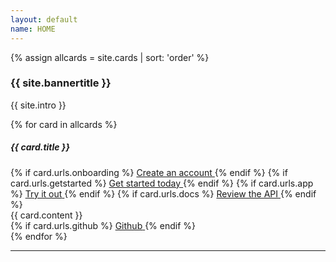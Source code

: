 ```yaml
---
layout: default
name: HOME
---
```

<main role="main">
  {% assign allcards = site.cards | sort: 'order' %}  

  <!-- Main jumbotron for a primary marketing message or call to action -->
  <div class="jumbotron">
    <div class="container-fluid">
      <h3 class="display-4">{{ site.bannertitle }}</h3>
      <p>{{ site.intro }}</p>
    </div>
  </div>

  <div class="container">
    {% for card in allcards %}
    <div class="card mb-3">
      <div class="row no-gutters card-header">
        <div class="col-lg-8 col-md-6">
          <h5><a class="pt-6" id="{{ card.name }}"></a>{{ card.title }}</h5>
        </div>
        <div class="col-lg-4 col-md-6 text-right">
          {% if card.urls.onboarding %}
          <a href="{{ card.urls.onboarding }}" target="_blank" class="btn btn-link">
            <i class="align-middle fa-2x fa-external-link-alt fa-external-link-square-alt fas" aria-hidden="true"></i>
            <span class="align-middle">Create an account</span>
          </a>
          {% endif %}
          {% if card.urls.getstarted %}
          <a href="{{ card.urls.getstarted }}" class="btn btn-link">
            <i class="align-middle fa-2x fa-external-link-alt fa-external-link-square-alt fas" aria-hidden="true"></i>
            <span class="align-middle">Get started today</span>
          </a>
          {% endif %}
          {% if card.urls.app %}
          <a href="{{ card.urls.app }}" target="_blank" class="btn btn-link">
            <i class="align-middle fa-2x fa-external-link-alt fa-external-link-square-alt fas" aria-hidden="true"></i>
            <span class="align-middle">Try it out</span>
          </a>
          {% endif %}
          {% if card.urls.docs %}
          <a href="{{ card.urls.docs }}" target="_blank" class="btn btn-link">
            <i class="align-middle fa-2x fa-external-link-alt fa-external-link-square-alt fas" aria-hidden="true"></i>
            <span class="align-middle">Review the API</span>
          </a>
          {% endif %}
        </div>
      </div>
      <div class="card-body">
        <div>{{ card.content }}</div>
        <div class="text-right">
          {% if card.urls.github %}
            <a href="{{ card.urls.github }}" target="_blank" class="btn btn-link">
            <i class="fab fa-2x fa-github align-middle" aria-hidden="true"></i>
            <span class="align-middle">Github</span>
          </a>
          {% endif %}
        </div>
      </div>
    </div>
    {% endfor %}
    <hr class="mb-1" />
  </div>
</main>
